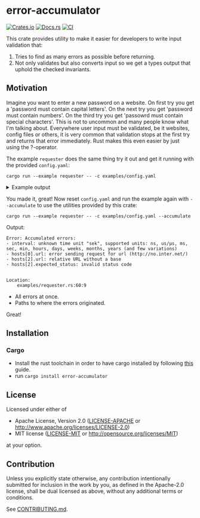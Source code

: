 # error-accumulator

[![Crates.io](https://img.shields.io/crates/v/error-accumulator.svg)](https://crates.io/crates/error-accumulator)
[![Docs.rs](https://docs.rs/error-accumulator/badge.svg)](https://docs.rs/error-accumulator)
[![CI](https://github.com/MattesWhite/error-accumulator/workflows/CI/badge.svg)](https://github.com/MattesWhite/error-accumulator/actions)


This crate provides utility to make it easier for developers to write input validation that:

1. Tries to find as many errors as possible before returning.
2. Not only validates but also converts input so we get a types output that uphold the checked invariants.

## Motivation

Imagine you want to enter a new password on a website.
On first try you get a 'password must contain capital letters'.
On the next try you get 'password must contain numbers'.
On the third try you get 'passowrd must contain special characters'.
This is not to uncommon and many people know what I'm talking about.
Everywhere user input must be validated, be it websites, config files or others,
  it is very common that validation stops at the first try and returns that error immediately.
Rust makes this even easier by just using the ?-operator.

The example `requester` does the same thing try it out and get it running with the provided `config.yaml`:

```shell
cargo run --example requester -- -c examples/config.yaml
```

<details>
<summary>
Example output
</summary>

```
> cargo run --example requester --quiet -- -c examples/config.yaml
Error: unknown time unit "sek", supported units: ns, us/µs, ms, sec, min, hours, days, weeks, months, years (and few variations)

Location:
    examples/requester.rs:86:24
```

After unit fix:

```
> cargo run --example requester --quiet -- -c examples/config.yaml
Error: invalid StatusCode

Caused by:
    invalid status code

Location:
    examples/requester.rs:92:22
```

After status code fix:

```
> cargo run --example requester --quiet -- -c examples/config.yaml
Error: invalid URL

Caused by:
    relative URL without a base

Location:
    examples/requester.rs:96:30
```

After URL fix:

```
> cargo run --example requester --quiet -- -c examples/config.yaml
Error: error sending request for url (http://no.inter.net/)

Caused by:
   0: client error (Connect)
   1: dns error
   2: failed to lookup address information: Name or service not known

Location:
    examples/requester.rs:67:24
```
</details>

You made it, great! Now reset `config.yaml` and run the example again with `--accumulate` to use the utilities provided by this crate:

```shell
cargo run --example requester -- -c examples/config.yaml --accumulate
```

Output:

```
Error: Accumulated errors:
- interval: unknown time unit "sek", supported units: ns, us/µs, ms, sec, min, hours, days, weeks, months, years (and few variations)
- hosts[0].url: error sending request for url (http://no.inter.net/)
- hosts[2].url: relative URL without a base
- hosts[2].expected_status: invalid status code


Location:
    examples/requester.rs:60:9
```

- All errors at once.
- Paths to where the errors originated.

Great!

## Installation

### Cargo

* Install the rust toolchain in order to have cargo installed by following
  [this](https://www.rust-lang.org/tools/install) guide.
* run `cargo install error-accumulator`

## License

Licensed under either of

 * Apache License, Version 2.0
   ([LICENSE-APACHE](LICENSE-APACHE) or http://www.apache.org/licenses/LICENSE-2.0)
 * MIT license
   ([LICENSE-MIT](LICENSE-MIT) or http://opensource.org/licenses/MIT)

at your option.

## Contribution

Unless you explicitly state otherwise, any contribution intentionally submitted
for inclusion in the work by you, as defined in the Apache-2.0 license, shall be
dual licensed as above, without any additional terms or conditions.

See [CONTRIBUTING.md](CONTRIBUTING.md).
